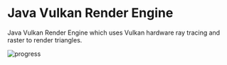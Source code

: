 # Java Vulkan Render Engine
Java Vulkan Render Engine which uses Vulkan hardware ray tracing and raster to render triangles.

![progress](https://github.com/user-attachments/assets/26d1f6d1-9fae-4175-bd68-0687caee484f)
